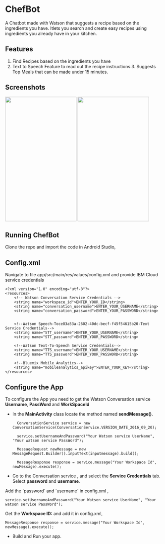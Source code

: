 # ChefBot 

A Chatbot made with Watson that suggests a recipe based on the ingredients you have. Itlets you search and create easy recipes using ingredients you already have in your kitchen. 

## Features
  1. Find Recipes based on the ingredients you have
  2. Text to Speech Feature to read out the recipe instructions
    3. Suggests Top Meals that can be made under 15 minutes.

## Screenshots
<img src="https://i.imgur.com/GJ4IHry.jpg" width="230" height="400" /> <img src="https://i.imgur.com/LPFEZdq.jpg" width="230" height="400" />

<h2>Running ChefBot</h2>

Clone the repo and import the code in Android Studio,

## Config.xml 

Navigate to file app/src/main/res/values/config.xml and provide IBM Cloud service credentials 

```
<?xml version="1.0" encoding="utf-8"?>
<resources>
    <!-- Watson Conversation Service Credentials --> 
    <string name="workspace_id">ENTER_YOUR_ID</string> 
    <string name="conversation_username">ENTER_YOUR_USERNAME</string> 
    <string name="conversation_password">ENTER_YOUR_PASSWORD</string>  

    <!--Watson Speech-Toce83a53a-2602-40dc-becf-f45f54615b20-Text Service Credentials--> 
    <string name="STT_username">ENTER_YOUR_USERNAME</string> 
    <string name="STT_password">ENTER_YOUR_PASSWORD</string>  

    <!--Watson Text-To-Speech Service Credentials--> 
    <string name="TTS_username">ENTER_YOUR_USERNAME</string>  
    <string name="TTS_password">ENTER_YOUR_PASSWORD</string>

    <!--Bluemix Mobile Analytics--> 
    <string name="mobileanalytics_apikey">ENTER_YOUR_KEY</string>
</resources>
```

## Configure the App

  <p>To configure  the App you need to get the Watson Conversation service <strong>Username</strong>, <strong>PassWord</strong> and <strong>WorkSpaceId</strong></p>

* In the <strong>MainActivity</strong> class locate the method named <strong>sendMessage()</strong>.

   ```
     ConversationService service = new ConversationService(ConversationService.VERSION_DATE_2016_09_20);

     service.setUsernameAndPassword("Your Watson service UserName", "Your watson service PassWord");

     MessageRequest newMessage = new MessageRequest.Builder().inputText(inputmessage).build();

     MessageResponse response = service.message("Your Workspace Id", newMessage).execute();
   ```

* Go to the Conversation service , and select the <strong>Service Credentials</strong> tab. Select <strong>password</strong> and <strong>username</strong>.

 </p>Add the `password` and `username` in config.xml ,</p>

 ```
 service.setUsernameAndPassword("Your Watson service UserName", "Your watson service PassWord");

 ```

<p>Get the <strong>Workspace ID:</strong> and add it in config.xml,</p>

```
MessageResponse response = service.message("Your Workspace Id", newMessage).execute();
```

* Build and Run your app.


